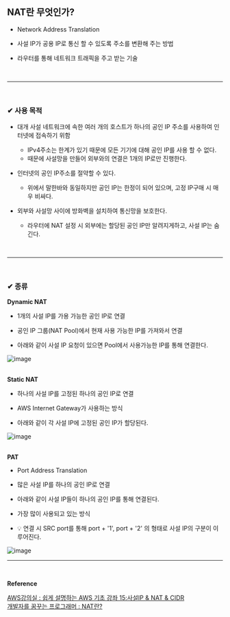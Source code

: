 ## NAT란 무엇인가?
- Network Address Translation

- 사설 IP가 공용 IP로 통신 할 수 있도록 주소를 변환해 주는 방법

- 라우터를 통해 네트워크 트래픽을 주고 받는 기술
<br>
<hr>
<br>

### ✔ 사용 목적
- 대개 사설 네트워크에 속한 여러 개의 호스트가 하나의 공인 IP 주소를 사용하여 인터넷에 접속하기 위함
  - IPv4주소는 한계가 있기 때문에 모든 기기에 대해 공인 IP를 사용 할 수 없다.
  - 때문에 사설망을 만들어 외부와의 연결은 1개의 IP로만 진행한다. 

- 인터넷의 공인 IP주소를 절약할 수 있다.
  - 위에서 말한바와 동일하지만 공인 IP는 한정이 되어 있으며, 고정 IP구매 시 매우 비싸다.
 
- 외부와 사설망 사이에 방화벽을 설치하여 통신망을 보호한다.
  - 라우터에 NAT 설정 시 외부에는 할당된 공인 IP만 알려지게하고, 사설 IP는 숨긴다.
<br>
<hr>
<br>

### ✔ 종류
**Dynamic NAT**
- 1개의 사설 IP를 가용 가능한 공인 IP로 연결

- 공인 IP 그룹(NAT Pool)에서 현재 사용 가능한 IP를 가져와서 연결

- 아래와 같이 사설 IP 요청이 있으면 Pool에서 사용가능한 IP를 통해 연결한다.

![image](https://github.com/yejun95/Today-I-Learn/assets/121341413/5b364ffd-1501-4d92-a621-141da26a6bf0)
<br>
<br>

**Static NAT**
- 하나의 사설 IP를 고정된 하나의 공인 IP로 연결

- AWS Internet Gateway가 사용하는 방식

- 아래와 같이 각 사설 IP에 고정된 공인 IP가 할당된다.

![image](https://github.com/yejun95/Today-I-Learn/assets/121341413/9cf148fa-8af3-460f-8a87-746f087a2a67)
<br>
<br>

**PAT**
- Port Address Translation

- 많은 사설 IP를 하나의 공인 IP로 연결

- 아래와 같이 사설 IP들이 하나의 공인 IP를 통해 연결된다.

- 가장 많이 사용되고 있는 방식

- 💡 연결 시 SRC port를 통해 port + '1', port + '2' 의 형태로 사설 IP의 구분이 이루어진다. 

![image](https://github.com/yejun95/Today-I-Learn/assets/121341413/1dabb5cc-fe05-4ca9-bddc-e46731078315)
<br>
<hr>
<br>

**Reference**<br>

[AWS강의실 : 쉽게 설명하는 AWS 기초 강좌 15:사설IP & NAT & CIDR](https://www.youtube.com/watch?v=3VXLD0-Iq8A)<br>
[개발자를 꿈꾸는 프로그래머 : NAT란?](https://jwprogramming.tistory.com/30#)
